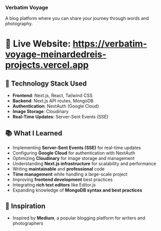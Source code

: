 ### Verbatim Voyage
A blog platform where you can share your journey through words and photography.
# 🔗 **Live Website**: https://verbatim-voyage-meinardedreis-projects.vercel.app

## 🚀 Technology Stack Used
- **Frontend**: Next.js, React, Tailwind CSS
- **Backend**: Next.js API routes, MongoDB
- **Authentication**: NextAuth (Google Cloud)
- **Image Storage**: Cloudinary
- **Real-Time Updates**: Server-Sent Events (SSE)

## 📚 What I Learned
- Implementing **Server-Sent Events (SSE)** for real-time updates
- Configuring **Google Cloud** for authentication with NextAuth
- Optimizing **Cloudinary** for image storage and management
- Understanding **Next.js infrastructure** for scalability and performance
- Writing **maintainable** and **professional** code
- **Time management** while handling a large-scale project
- Improving **frontend development** best practices
- Integrating **rich text editors** like Editor.js
- Expanding knowledge of **MongoDB syntax and best practices**

## 🎨 Inspiration
- Inspired by **Medium**, a popular blogging platform for writers and photographers
